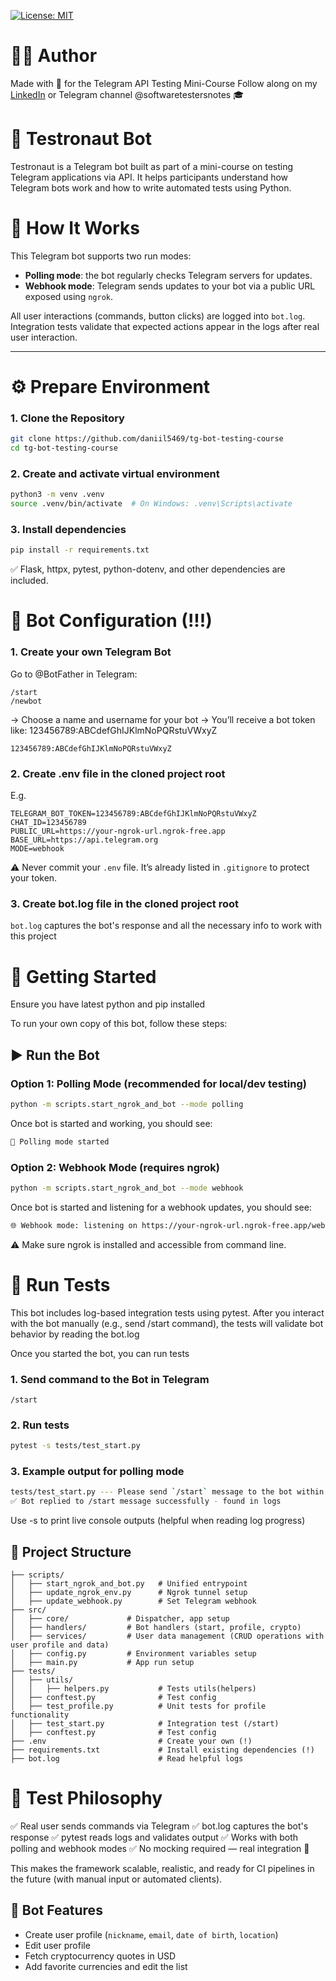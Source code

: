 [![License: MIT](https://img.shields.io/badge/License-MIT-yellow.svg)](LICENSE)

# 🧑‍💻 Author

Made with 💙 for the Telegram API Testing Mini-Course
Follow along on my [LinkedIn](https://www.linkedin.com/in/daniil-shapovalov/) or Telegram channel @softwaretestersnotes 🎓

# 🤖 Testronaut Bot

Testronaut is a Telegram bot built as part of a mini-course on testing Telegram applications via API. It helps participants understand how Telegram bots work and how to write automated tests using Python.

# 🧠 How It Works

This Telegram bot supports two run modes:

- **Polling mode**: the bot regularly checks Telegram servers for updates.
- **Webhook mode**: Telegram sends updates to your bot via a public URL exposed using `ngrok`.

All user interactions (commands, button clicks) are logged into `bot.log`. Integration tests validate that expected actions appear in the logs after real user interaction.

---

# ⚙️ Prepare Environment

### 1. Clone the Repository

```bash
git clone https://github.com/daniil5469/tg-bot-testing-course
cd tg-bot-testing-course
```

### 2. Create and activate virtual environment

```bash
python3 -m venv .venv
source .venv/bin/activate  # On Windows: .venv\Scripts\activate
```

### 3. Install dependencies

```bash
pip install -r requirements.txt
```

✅ Flask, httpx, pytest, python-dotenv, and other dependencies are included.


# 🔐 Bot Configuration (!!!)

### 1. Create your own Telegram Bot

Go to @BotFather in Telegram:

```text
/start
/newbot
```

→ Choose a name and username for your bot
→ You’ll receive a bot token like: 123456789:ABCdefGhIJKlmNoPQRstuVWxyZ

```text
123456789:ABCdefGhIJKlmNoPQRstuVWxyZ
```

### 2. Create .env file in the cloned project root 
E.g.

```.env
TELEGRAM_BOT_TOKEN=123456789:ABCdefGhIJKlmNoPQRstuVWxyZ
CHAT_ID=123456789
PUBLIC_URL=https://your-ngrok-url.ngrok-free.app
BASE_URL=https://api.telegram.org
MODE=webhook
```

⚠️ Never commit your `.env` file. It’s already listed in `.gitignore` to protect your token.

### 3. Create bot.log file in the cloned project root 

`bot.log` captures the bot's response and all the necessary info to work with this project

# 🚀 Getting Started

Ensure you have latest python and pip installed

To run your own copy of this bot, follow these steps:

## ▶️ Run the Bot

### Option 1: Polling Mode (recommended for local/dev testing)

```bash
python -m scripts.start_ngrok_and_bot --mode polling
```

Once bot is started and working, you should see:

```bash
🤖 Polling mode started
```

### Option 2: Webhook Mode (requires ngrok)


```bash
python -m scripts.start_ngrok_and_bot --mode webhook
```

Once bot is started and listening for a webhook updates, you should see:

```bash
🌐 Webhook mode: listening on https://your-ngrok-url.ngrok-free.app/webhook
```

⚠️ Make sure ngrok is installed and accessible from command line.


# 🧪 Run Tests

This bot includes log-based integration tests using pytest. After you interact with the bot manually (e.g., send /start command), the tests will validate bot behavior by reading the bot.log

Once you started the bot, you can run tests

### 1. Send command to the Bot in Telegram

```Telegram
/start
```

### 2. Run tests

```bash
pytest -s tests/test_start.py
```

### 3. Example output for polling mode

```bash
tests/test_start.py --- Please send `/start` message to the bot within 15 seconds...
✅ Bot replied to /start message successfully - found in logs
```

Use -s to print live console outputs (helpful when reading log progress)

## 📁 Project Structure

```
├── scripts/
│   ├── start_ngrok_and_bot.py   # Unified entrypoint
│   ├── update_ngrok_env.py      # Ngrok tunnel setup
│   ├── update_webhook.py        # Set Telegram webhook
├── src/
│   ├── core/             # Dispatcher, app setup
│   ├── handlers/         # Bot handlers (start, profile, crypto)
│   ├── services/         # User data management (CRUD operations with user profile and data)
│   ├── config.py         # Environment variables setup
│   ├── main.py           # App run setup
├── tests/
│   ├── utils/
│   │   ├── helpers.py           # Tests utils(helpers)
│   ├── conftest.py              # Test config
│   ├── test_profile.py          # Unit tests for profile functionality
│   ├── test_start.py            # Integration test (/start)
│   ├── conftest.py              # Test config
├── .env                         # Create your own (!)
├── requirements.txt             # Install existing dependencies (!)
├── bot.log                      # Read helpful logs
```

# 🧪 Test Philosophy

✅ Real user sends commands via Telegram
✅ bot.log captures the bot's response
✅ pytest reads logs and validates output
✅ Works with both polling and webhook modes
✅ No mocking required — real integration 🧐

This makes the framework scalable, realistic, and ready for CI pipelines in the future (with manual input or automated clients).


## 📌 Bot Features

- Create user profile (`nickname`, `email`, `date of birth`, `location`)
- Edit user profile
- Fetch cryptocurrency quotes in USD
- Add favorite currencies and edit the list
